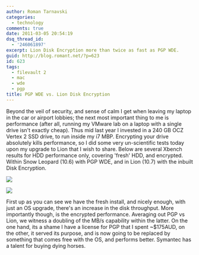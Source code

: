 ```yaml
---
author: Roman Tarnavski
categories:
  - technology
comments: true
date: 2011-03-05 20:54:19
dsq_thread_id:
  - '246061897'
excerpt: Lion Disk Encryption more than twice as fast as PGP WDE.
guid: http://blog.romant.net/?p=623
id: 623
tags:
  - filevault 2
  - mac
  - wde
  - pgp
title: PGP WDE vs. Lion Disk Encryption
---
```


Beyond the veil of security, and sense of calm I get when leaving my laptop in the car or airport lobbies; the next most important thing to me is performance (after all, running my VMware lab on a laptop with a single drive isn't exactly cheap). Thus mid last year I invested in a 240 GB OCZ Vertex 2 SSD drive, to run inside my i7 MBP. Encrypting your drive absolutely kills performance, so I did some very un-scientific tests today upon my upgrade to Lion that I wish to share. Below are several Xbench results for HDD performance only, covering 'fresh' HDD, and encrypted. Within Snow Leopard (10.6) with PGP WDE, and in Lion (10.7) with the inbuilt Disk Encryption.  

![](/images/2011/03/p_fresh.png)

![](/images/2011/03/p_enc.png)

First up as you can see we have the fresh install, and nicely enough, with just an OS upgrade, there's an increase in the disk throughput. More importantly though, is the encrypted performance. Averaging out PGP vs Lion, we witness a doubling of the MB/s capability within the latter. On the one hand, its a shame I have a license for PGP that I spent ~$175AUD, on the other, it served its purpose, and is now going to be replaced by something that comes free with the OS, and performs better. Symantec has a talent for buying dying horses.